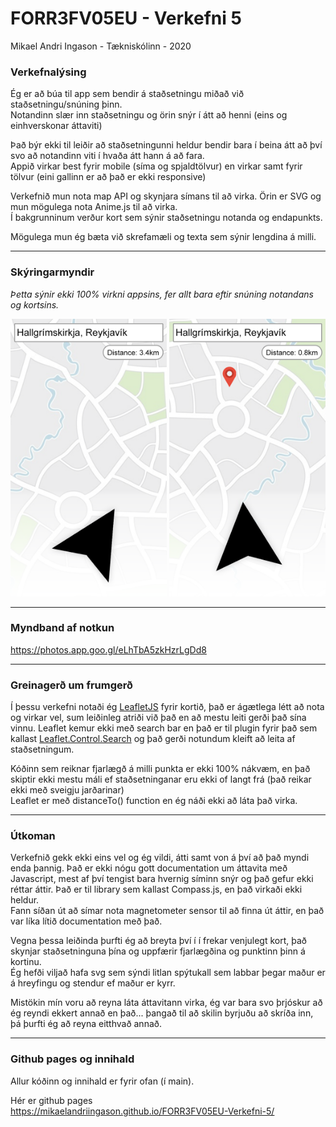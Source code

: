 # FORR3FV05EU - Verkefni 5

Mikael Andri Ingason - Tækniskólinn - 2020

### Verkefnalýsing
Ég er að búa til app sem bendir á staðsetningu miðað við staðsetningu/snúning þinn.  
Notandinn slær inn staðsetningu og örin snýr í átt að henni (eins og einhverskonar áttaviti)

Það býr ekki til leiðir að staðsetningunni heldur bendir bara í beina átt að því svo að notandinn viti í hvaða átt hann á að fara.  
Appið virkar best fyrir mobile (síma og spjaldtölvur) en virkar samt fyrir tölvur (eini gallinn er að það er ekki responsive)

Verkefnið mun nota map API og skynjara símans til að virka. Örin er SVG og mun mögulega nota Anime.js til að virka.  
Í bakgrunninum verður kort sem sýnir staðsetningu notanda og endapunkts.

Mögulega mun ég bæta við skrefamæli og texta sem sýnir lengdina á milli.

***

### Skýringarmyndir
*Þetta sýnir ekki 100% virkni appsins, fer allt bara eftir snúning notandans og kortsins.*
<p>
<img src="https://github.com/MikaelAndriIngason/FORR3FV05EU-Verkefni-5/blob/main/skyringarmynd.png" alt="Skýringarmynd" width="250" height="444">
<img src="https://github.com/MikaelAndriIngason/FORR3FV05EU-Verkefni-5/blob/main/skyringarmynd2.png" alt="Skýringarmynd2" width="250" height="444">
</p>

***

### Myndband af notkun
https://photos.app.goo.gl/eLhTbA5zkHzrLgDd8

***

### Greinagerð um frumgerð
Í þessu verkefni notaði ég [LeafletJS](https://leafletjs.com/) fyrir kortið, það er ágætlega létt að nota og virkar vel, sum leiðinleg atriði við það en að mestu leiti gerði það sína vinnu. Leaflet kemur ekki með search bar en það er til plugin fyrir það sem kallast [Leaflet.Control.Search](https://leaflet-search.readthedocs.io/en/latest/) og það gerði notundum kleift að leita af staðsetningum.

Kóðinn sem reiknar fjarlægð á milli punkta er ekki 100% nákvæm, en það skiptir ekki mestu máli ef staðsetninganar eru ekki of langt frá (það reikar ekki með sveigju jarðarinar)  
Leaflet er með distanceTo() function en ég náði ekki að láta það virka.
***

### Útkoman
Verkefnið gekk ekki eins vel og ég vildi, átti samt von á því að það myndi enda þannig. Það er ekki nógu gott documentation um áttavita með Javascript, mest af því tengist bara hvernig síminn snýr og það gefur ekki réttar áttir. Það er til library sem kallast Compass.js, en það virkaði ekki heldur.  
Fann síðan út að símar nota magnetometer sensor til að finna út áttir, en það var líka lítið documentation með það.

Vegna þessa leiðinda þurfti ég að breyta því í í frekar venjulegt kort, það skynjar staðsetninguna þína og uppfærir fjarlægðina og punktinn þinn á kortinu.  
Ég hefði viljað hafa svg sem sýndi litlan spýtukall sem labbar þegar maður er á hreyfingu og stendur ef maður er kyrr.

Mistökin mín voru að reyna láta áttavitann virka, ég var bara svo þrjóskur að ég reyndi ekkert annað en það... þangað til að skilin byrjuðu að skríða inn, þá þurfti ég að reyna eitthvað annað.

***

### Github pages og innihald
Allur kóðinn og innihald er fyrir ofan (í main).

Hér er github pages  
https://mikaelandriingason.github.io/FORR3FV05EU-Verkefni-5/
